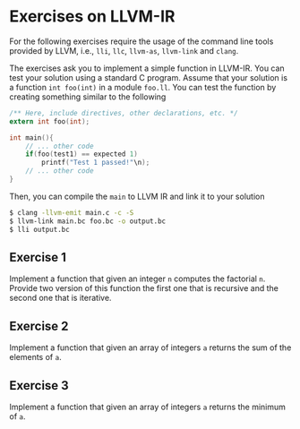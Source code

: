 # Exercises on LLVM-IR

For the following exercises require the usage of the command line tools provided 
by LLVM, i.e., `lli`, `llc`, `llvm-as`, `llvm-link` and `clang`.

The exercises ask you to implement a simple function in LLVM-IR.
You can test your solution using a standard C program. 
Assume that your solution is a function `int foo(int)` in a module `foo.ll`. 
You can test the function by creating something similar to the following
```C
/** Here, include directives, other declarations, etc. */
extern int foo(int);

int main(){
    // ... other code
    if(foo(test1) == expected 1)
        printf("Test 1 passed!"\n);
    // ... other code    
}
```
Then, you can compile the `main` to LLVM IR and link it to your solution
```sh
$ clang -llvm-emit main.c -c -S
$ llvm-link main.bc foo.bc -o output.bc
$ lli output.bc
```

## Exercise 1

Implement a function that given an integer `n` computes the factorial `n`. 
Provide two version of this function the first one that is recursive and the second one that is iterative.

## Exercise 2

Implement a function that given an array of integers `a` returns the sum of the elements of `a`.

## Exercise 3

Implement a function that given an array of integers `a` returns the minimum of `a`.